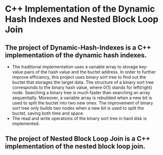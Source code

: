 # C++ Implementation of the Dynamic Hash Indexes and Nested Block Loop Join
## The project of Dynamic-Hash-Indexes is a C++ implementation of the dynamic hash indexes.
* The traditional implementation uses a variable array to storage key-value pairs of the hash value and the buctet address. In order to further improve efficiency, this project uses binary sort tree to find out the buctet that storages the target data. The structure of a binary sort tree corresponds to the binary hash value, where 0(1) stands for left(right) node. Searching a binary tree is much faster than searching an array sequentially. Moreover, a variable array is rebuilded when a new bit is used to split the buctet into two new ones. The improvement of binary sort tree only builds two nodes when  a new bit is used to split the buctet, saving both time and space. 
* The read and write operations of the binary sort tree in hard disk is implemented.
## The project of Nested Block Loop Join is a C++ implementation of the nested block loop join.